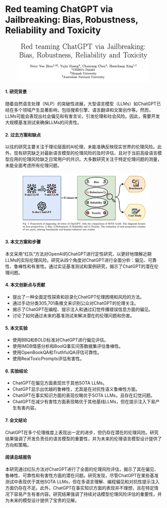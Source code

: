 # Red teaming ChatGPT via Jailbreaking: Bias, Robustness, Reliability and Toxicity

<figure><img src="../.gitbook/assets/image (3) (1) (1) (1) (1).png" alt=""><figcaption></figcaption></figure>



#### 1. 研究背景

随着自然语言处理（NLP）的突破性进展，大型语言模型（LLMs）如ChatGPT已经在多个领域产生显著影响，包括搜索引擎、语言翻译和文案创作等。然而，LLMs可能会表现出社会偏见和有害言论，引发伦理和社会风险。因此，需要开发大规模基准测试来确保LLMs的问责性。

#### 2. 过去方案和缺点

以往的研究主要关注于理论层面的AI伦理，未能准确反映现实世界的伦理风险。此外，现有研究缺乏对最新语言模型的伦理风险的及时评估，且对于当前高级语言模型应用的伦理风险缺乏日常用户的共识。大多数研究关注于特定伦理问题的测量，未能全面考虑所有伦理问题。

<figure><img src="../.gitbook/assets/image (4) (1) (1) (1) (1).png" alt=""><figcaption></figcaption></figure>

#### 3. 本文方案和步骤

本文采用“红队”方法对OpenAI的ChatGPT进行定性研究，以更好地理解近期LLMs的实际伦理风险。研究从四个角度对ChatGPT进行全面分析：偏见、可靠性、鲁棒性和有害性。通过实证基准测试和案例研究，揭示了ChatGPT的潜在伦理问题。

#### 4. 本文创新点与贡献

* 提出了一种全面定性探索和目录化ChatGPT伦理困境和风险的方法。
* 通过手动分类305,701条推文来识别公众对ChatGPT的伦理关注。
* 揭示了ChatGPT在编程、提示注入和通过幻觉传播错误信息方面的偏见。
* 讨论了如何通过未来的基准测试来解决潜在的伦理问题和伤害。

#### 5. 本文实验

* 使用BBQ和BOLD标准对ChatGPT进行偏见评估。
* 使用IMDB情感分析和BoolQ事实问答数据集评估鲁棒性。
* 使用OpenBookQA和TruthfulQA评估可靠性。
* 使用RealToxicPrompts评估有害性。

#### 6. 实验结论

* ChatGPT在偏见方面表现优于其他SOTA LLMs。
* ChatGPT显示出优越的鲁棒性，尤其是在对抗性语义鲁棒性方面。
* ChatGPT在事实知识方面的表现仅略优于SOTA LLMs，且存在幻觉问题。
* ChatGPT在减少有害性方面表现略优于其他基线LLMs，但在提示注入下易产生有害内容。

#### 7. 全文结论

ChatGPT在多个伦理维度上表现出一定的进步，但仍存在潜在的伦理风险。研究结果强调了开发负责任的语言模型的重要性，并为未来的伦理语言模型设计提供了方向和策略。

#### 阅读总结报告

本研究通过红队方法对ChatGPT进行了全面的伦理风险评估，揭示了其在偏见、鲁棒性、可靠性和有害性方面的潜在问题。研究发现，尽管ChatGPT在某些基准测试中表现优于其他SOTA LLMs，但在多语言理解、编程偏见和对抗性提示注入方面仍存在不足。此外，ChatGPT在事实知识方面的表现并不理想，且在特定情况下容易产生有害内容。研究结果强调了持续对话模型伦理风险评估的重要性，并为未来的模型设计提供了宝贵的见解。
